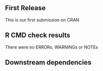 ## First Release
This is our first submission on CRAN

## R CMD check results
There were no ERRORs, WARNINGs or NOTEs

## Downstream dependencies
